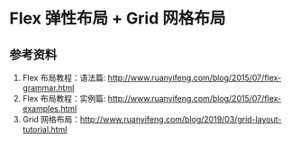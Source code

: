 # Flex 弹性布局 + Grid 网格布局

## 参考资料

1. Flex 布局教程：语法篇: http://www.ruanyifeng.com/blog/2015/07/flex-grammar.html
2. Flex 布局教程：实例篇: http://www.ruanyifeng.com/blog/2015/07/flex-examples.html
3. Grid 网格布局：http://www.ruanyifeng.com/blog/2019/03/grid-layout-tutorial.html
